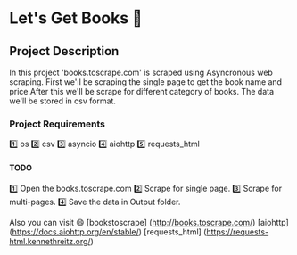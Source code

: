 # Let's Get Books 📖

## Project Description

In this project 'books.toscrape.com' is scraped using Asyncronous web scraping.
First we'll be scraping the single page to get the book name and price.After this we'll be scrape for different category of books.
The data we'll be stored in  csv format.

### Project Requirements

1️⃣ os 
2️⃣ csv
3️⃣ asyncio
4️⃣ aiohttp
5️⃣ requests_html

#### TODO
1️⃣ Open the books.toscrape.com
2️⃣ Scrape for single page.
3️⃣ Scrape for multi-pages.
4️⃣ Save the data in Output folder.

Also you can visit 😄
[bookstoscrape] (http://books.toscrape.com/)
[aiohttp] (https://docs.aiohttp.org/en/stable/)
[requests_html] (https://requests-html.kennethreitz.org/)

